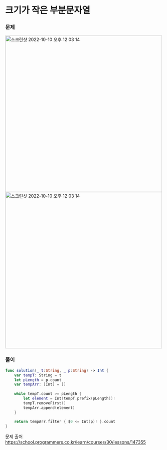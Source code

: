 #  크기가 작은 부분문자열

### 문제
<img width="500" alt="스크린샷 2022-10-10 오후 12 03 14" src="https://github.com/user-attachments/assets/7f508fb7-bf5a-4e09-a22e-1c786aeb3b25">
<img width="500" alt="스크린샷 2022-10-10 오후 12 03 14" src="https://github.com/user-attachments/assets/3787e88e-3d21-4b69-bad1-2076bb329870">

### 풀이 <br>
```swift 
func solution(_ t:String, _ p:String) -> Int {
    var tempT: String = t
    let pLength = p.count
    var tempArr: [Int] = []
    
    while tempT.count >= pLength {
        let element = Int(tempT.prefix(pLength))!
        tempT.removeFirst()
        tempArr.append(element)
    }
    
    return tempArr.filter { $0 <= Int(p)! }.count
}
```

문제 출처 <br>
https://school.programmers.co.kr/learn/courses/30/lessons/147355
